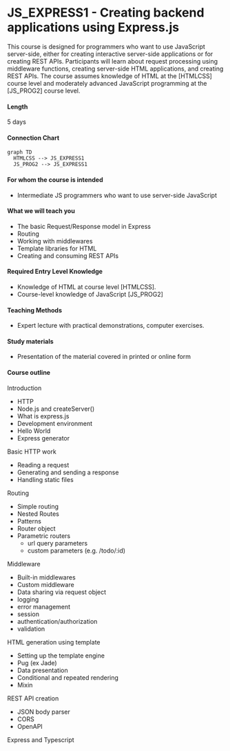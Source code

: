 # JS_EXPRESS1 - Creating backend applications using Express.js

This course is designed for programmers who want to use JavaScript server-side, either for creating interactive server-side applications or for creating REST APIs. Participants will learn about request processing using middleware functions, creating server-side HTML applications, and creating REST APIs. The course assumes knowledge of HTML at the [HTMLCSS] course level and moderately advanced JavaScript programming at the [JS_PROG2] course level.

#### Length

5 days

#### Connection Chart

```mermaid
graph TD
  HTMLCSS --> JS_EXPRESS1
  JS_PROG2 --> JS_EXPRESS1
```

#### For whom the course is intended

- Intermediate JS programmers who want to use server-side JavaScript

#### What we will teach you

- The basic Request/Response model in Express
- Routing
- Working with middlewares
- Template libraries for HTML
- Creating and consuming REST APIs

#### Required Entry Level Knowledge

- Knowledge of HTML at course level [HTMLCSS].
- Course-level knowledge of JavaScript [JS_PROG2]

#### Teaching Methods

- Expert lecture with practical demonstrations, computer exercises.

#### Study materials

- Presentation of the material covered in printed or online form

#### Course outline

Introduction

- HTTP
- Node.js and createServer()
- What is express.js
- Development environment
- Hello World
- Express generator

Basic HTTP work

- Reading a request
- Generating and sending a response
- Handling static files

Routing

- Simple routing
- Nested Routes
- Patterns
- Router object
- Parametric routers
  - url query parameters
  - custom parameters (e.g. /todo/:id)

Middleware

- Built-in middlewares
- Custom middleware
- Data sharing via request object
- logging
- error management
- session
- authentication/authorization
- validation

HTML generation using template

- Setting up the template engine
- Pug (ex Jade)
- Data presentation
- Conditional and repeated rendering
- Mixin

REST API creation

- JSON body parser
- CORS
- OpenAPI

Express and Typescript
